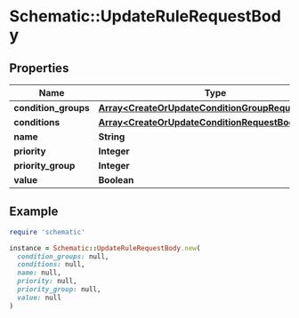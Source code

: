 # Schematic::UpdateRuleRequestBody

## Properties

| Name | Type | Description | Notes |
| ---- | ---- | ----------- | ----- |
| **condition_groups** | [**Array&lt;CreateOrUpdateConditionGroupRequestBody&gt;**](CreateOrUpdateConditionGroupRequestBody.md) |  |  |
| **conditions** | [**Array&lt;CreateOrUpdateConditionRequestBody&gt;**](CreateOrUpdateConditionRequestBody.md) |  |  |
| **name** | **String** |  |  |
| **priority** | **Integer** |  |  |
| **priority_group** | **Integer** |  | [optional] |
| **value** | **Boolean** |  |  |

## Example

```ruby
require 'schematic'

instance = Schematic::UpdateRuleRequestBody.new(
  condition_groups: null,
  conditions: null,
  name: null,
  priority: null,
  priority_group: null,
  value: null
)
```

